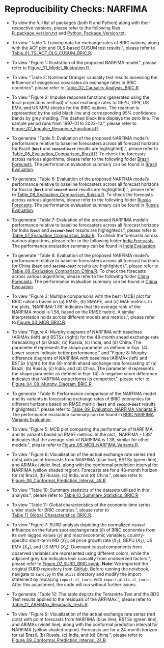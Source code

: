 # Reproducibility Checks: NARFIMA

* To view the full list of packages (both R and Python) along with their respective versions, please refer to the following files [R_package_version.txt](https://github.com/mad-stat/NARFIMA/blob/main/R_package_version.txt) and [Python_Package_Version.txt](https://github.com/mad-stat/NARFIMA/blob/main/Python_Package_Version.txt).

* To view "Table 1: Training data for exchange rates of BRIC nations, along with the ACF plot and OLS-based CUSUM test results.", please refer to [Table_01_TS_ACF_OLS_CUSUM_BRIC.R](https://github.com/mad-stat/NARFIMA/blob/main/Table_01_TS_ACF_OLS_CUSUM_BRIC.R).

* To view "Figure 1: Illustration of the proposed NARFIMA model.", please refer to [Figure_01_Model_Illustration.R](https://github.com/mad-stat/NARFIMA/blob/main/Figure_01_Model_Illustration.R).

* To view "Table 2: Nonlinear Granger causality test results assessing the influence of exogenous covariates on exchange rates in BRIC countries", please refer to [Table_02_Causality Analysis_BRIC.R](https://github.com/mad-stat/NARFIMA/blob/main/Table_02_Causality_Analysis_BRIC.R).

* To view "Figure 2: Impulse response functions (generated using the local projections method) of spot exchange rates to GEPU, GPR, US EMV, and US MPU shocks for the BRIC nations. The reaction is represented by the solid black line and corresponding 95% confidence bands by grey shading. The dashed black line displays the zero line. The sample period runs from 1997-01 to 2023-10.", please refer to [Figure_02_Impulse_Response_Functions.R](https://github.com/mad-stat/NARFIMA/blob/main/Figure_02_Impulse_Response_Functions.R).

* To generate "Table 5: Evaluation of the proposed NARFIMA model’s performance relative to baseline forecasters across all forecast horizons for Brazil (**`best`** and ***`second-best`*** results are highlighted).", please refer to [Table_05_Evaluation_Comparison_Brazil.R](https://github.com/mad-stat/NARFIMA/blob/main/Table_05_Evaluation_Comparison_Brazil.R). To check the forecasts across various algorithms, please refer to the following folder [Brazil Forecasts](https://github.com/mad-stat/NARFIMA/tree/main/Dataset/Dataset_Model_Forecasts/Brazil). The performance evaluation summary can be found in [Brazil Evaluation](https://github.com/mad-stat/NARFIMA/blob/main/Dataset/Dataset_Model_Evaluation/Brazil%20Evaluation.xlsx).

* To generate "Table 6: Evaluation of the proposed NARFIMA model’s performance relative to baseline forecasters across all forecast horizons for Russia (**`best`** and ***`second-best`*** results are highlighted).", please refer to [Table_06_Evaluation_Comparison_Russia.R](https://github.com/mad-stat/NARFIMA/blob/main/Table_06_Evaluation_Comparison_Russia.R). To check the forecasts across various algorithms, please refer to the following folder [Russia Forecasts](https://github.com/mad-stat/NARFIMA/tree/main/Dataset/Dataset_Model_Forecasts/Russia). The performance evaluation summary can be found in [Russia Evaluation](https://github.com/mad-stat/NARFIMA/blob/main/Dataset/Dataset_Model_Evaluation/Russia%20Evaluation.xlsx).

* To generate "Table 7: Evaluation of the proposed NARFIMA model’s performance relative to baseline forecasters across all forecast horizons for India (**`best`** and ***`second-best`*** results are highlighted).", please refer to [Table_07_Evaluation_Comparison_India.R](https://github.com/mad-stat/NARFIMA/blob/main/Table_07_Evaluation_Comparison_India.R). To check the forecasts across various algorithms, please refer to the following folder [India Forecasts](https://github.com/mad-stat/NARFIMA/tree/main/Dataset/Dataset_Model_Forecasts/India). The performance evaluation summary can be found in [India Evaluation](https://github.com/mad-stat/NARFIMA/blob/main/Dataset/Dataset_Model_Evaluation/India%20Evaluation.xlsx).

* To generate "Table 8: Evaluation of the proposed NARFIMA model’s performance relative to baseline forecasters across all forecast horizons for China (**`best`** and ***`second-best`*** results are highlighted).", please refer to [Table_08_Evaluation_Comparison_China.R](https://github.com/mad-stat/NARFIMA/blob/main/Table_08_Evaluation_Comparison_China.R). To check the forecasts across various algorithms, please refer to the following folder [China Forecasts](https://github.com/mad-stat/NARFIMA/tree/main/Dataset/Dataset_Model_Forecasts/Russia). The performance evaluation summary can be found in [China Evaluation](https://github.com/mad-stat/NARFIMA/blob/main/Dataset/Dataset_Model_Evaluation/China%20Evaluation.xlsx).

* To view "Figure 3: Multiple comparisons with the best (MCB) plot for BRIC nations based on (a) RMSE, (b) SMAPE, and (c) MAE metrics. In the plots, ‘NARFIMA-1.58’ indicates that the average rank of the NARFIMA model is 1.58, based on the RMSE metric. A similar interpretation holds across different models and metrics.", please refer to [Figure_03_MCB_BRIC.R](https://github.com/mad-stat/NARFIMA/blob/main/Figure_03_MCB_BRIC.R).

* To view "Figure 4: Murphy diagrams of NARFIMA with baselines (ARIMAx (left) and BSTSx (right)) for the 48-month ahead exchange rate forecasting of (a) Brazil, (b) Russia, (c) India, and (d) China. The parameter $\theta$ represents the shape parameter as defined in Eqn. (4). Lower scores indicate better performance." and "Figure 8: Murphy difference diagrams of NARFIMA with baselines (ARIMAx (left) and BSTSx (right)) for the 48-month ahead exchange rate forecasting of (a) Brazil, (b) Russia, (c) India, and (d) China. The parameter $\theta$ represents the shape parameter as defined in Eqn. (4). A negative score difference indicates that NARFIMA outperforms its competitor.", please refer to [Figure_04_08_Murphy_Diagram_BRIC.R](https://github.com/mad-stat/NARFIMA/blob/main/Figure_04_08_Murphy_Diagram_BRIC.R).

* To generate "Table 9: Performance comparison of the NARFIMA model and its variants in forecasting exchange rates of BRIC economies for different horizons based on RMSE metric (**`best`** and ***`second-best`*** results highlighted).", please refer to [Table_09_Evaluation_NARFIMA_Variants.R](https://github.com/mad-stat/NARFIMA/blob/main/Table_09_Evaluation_NARFIMA_Variants.R). The performance evaluation summary can be found in [BRIC NARFIMA Variants Evaluation](https://github.com/mad-stat/NARFIMA/blob/main/Dataset/Dataset_Model_Evaluation/BRIC%20NARFIMA%20Variants%20Evaluation.xlsx).

* To view "Figure 5: MCB plot comparing the performance of NARFIMA and its variants based on RMSE metrics. In the plot, `NARFIMA - 1.38' indicates that the average rank of NARFIMA is 1.38, similar for other models.", please refer to [Figure_05_MCB_NARFIMA_Variants.R](https://github.com/mad-stat/NARFIMA/blob/main/Figure_05_MCB_NARFIMA_Variants).
  
* To view "Figure 6: Visualization of the actual exchange rate series (red dots) with point forecasts from NARFIMA (blue line), BSTSx (green line), and ARIMAx (violet line), along with the conformal prediction interval for NARFIMA (yellow shaded region). Forecasts are for a 48-month horizon for (a) Brazil, (b) Russia, (c) India, and (d) China.", please refer to [Figure_06_Conformal_Prediction_Interval_48.R](https://github.com/mad-stat/NARFIMA/blob/main/Figure_06_Conformal_Prediction_Interval_48.R).

* To view "Table 10: Summary statistics of the datasets utilized in this analysis.", please refer to [Table_10_Summary_Statistics_BRIC.R](https://github.com/mad-stat/NARFIMA/blob/main/Table_10_Summary_Statistics_BRIC.R)

* To view "Table 11: Global characteristics of the economic time series under study for BRIC countries.", please refer to [Table_11_Global_Characteristics_BRIC.R](https://github.com/mad-stat/NARFIMA/blob/main/Table_11_Global_Characteristics_BRIC.R).

* To view "Figure 7: SURD analysis depicting the normalized causal influence on the future spot exchange rate ($\hat{y}$) of BRIC economies from its own lagged values ($y$) and macroeconomic variables, country-specific short-term IRD ($X_1$), oil price growth rate ($X_2$), GEPU ($X_3$), US EMV ($X_4$), and US MPU ($X_5$). Dominant causal components from observed variables are represented using different colors, while the adjacent grey bar indicates leak causality from unobserved factors.", please refer to [Figure_07_SURD_BRIC.ipynb](https://github.com/mad-stat/NARFIMA/blob/main/Figure_07_SURD_BRIC.ipynb). **Note**: We imported the original SURD repository from [GitHub](https://github.com/ALD-Lab/SURD). Before running the notebook, navigate to `surd.py` in the `utils` directory and modify the import statement by replacing `import.it_tools` with `import.utils.it_tools`. After this adjustment, the code will run without further issues.

* To generate "Table 12: The table depicts the Terasvirta Test and the BDS Test results applied to the residuals of the ARFIMAx.", please refer to [Table_12_ARFIMAx_Residuals_Tests.R](https://github.com/mad-stat/NARFIMA/blob/main/Table_12_ARFIMAx_Residuals_Tests.R).

* To view "Figure 9: Visualization of the actual exchange rate series (red dots) with point forecasts from NARFIMA (blue line), BSTSx (green line), and ARIMAx (violet line), along with the conformal prediction interval for NARFIMA (yellow shaded region). Forecasts are for a 24-month horizon for (a) Brazil, (b) Russia, (c) India, and (d) China.", please refer to [Figure_09_Conformal_Prediction_Interval_24.R](https://github.com/mad-stat/NARFIMA/blob/main/Figure_09_Conformal_Prediction_Interval_24.R).
